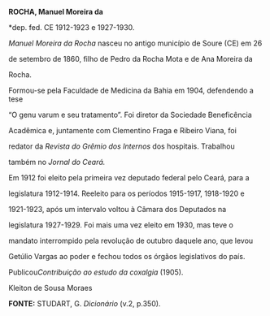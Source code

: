 **ROCHA, Manuel Moreira da**



\*dep. fed. CE 1912-1923 e 1927-1930.



*Manuel Moreira da Rocha* nasceu no antigo município de Soure (CE) em 26

de setembro de 1860, filho de Pedro da Rocha Mota e de Ana Moreira da

Rocha.



Formou-se pela Faculdade de Medicina da Bahia em 1904, defendendo a tese

“O genu varum e seu tratamento”. Foi diretor da Sociedade Beneficência

Acadêmica e, juntamente com Clementino Fraga e Ribeiro Viana, foi

redator da *Revista do Grêmio dos Internos* dos hospitais. Trabalhou

também no *Jornal do Ceará.*



Em 1912 foi eleito pela primeira vez deputado federal pelo Ceará, para a

legislatura 1912-1914. Reeleito para os períodos 1915-1917, 1918-1920 e

1921-1923, após um intervalo voltou à Câmara dos Deputados na

legislatura 1927-1929. Foi mais uma vez eleito em 1930, mas teve o

mandato interrompido pela revolução de outubro daquele ano, que levou

Getúlio Vargas ao poder e fechou todos os órgãos legislativos do país.



Publicou*Contribuição ao estudo da coxalgia* (1905).



Kleiton de Sousa Moraes



**FONTE:** STUDART, G. *Dicionário* (v.2, p.350).


